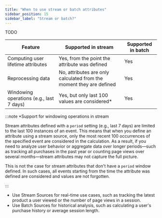 ```yaml
---
title: "When to use stream or batch attributes"
sidebar_position: 15
sidebar_label: "Stream or batch?"
---
```


TODO


| Feature                                  | Supported in stream                                                 | Supported in batch |
| ---------------------------------------- | ------------------------------------------------------------------- | ------------------ |
| Computing user lifetime attributes       | Yes, from the point the attribute was defined                       | Yes                |
| Reprocessing data                        | No, attributes are only calculated from the moment they are defined | Yes                |
| Windowing operations (e.g., last 7 days) | Yes, but only last 100 values are considered*                       | Yes                |

:::note *Support for windowing operations in stream

Stream attributes defined with a `period` setting (e.g., last 7 days) are limited to the last 100 instances of an event. This means that when you define an attribute using a stream source, only the most recent 100 occurrences of the specified event are considered in the calculation. As a result, if you need to analyze user behavior or aggregate data over longer periods—such as tracking all purchases in the past year or counting page views over several months—stream attributes may not capture the full picture.

This is not the case for stream attributes that don't have a `period` window defined. In such cases, all events starting from the time the attribute was defined are considered and values are not forgotten.

:::

- Use Stream Sources for real-time use cases, such as tracking the latest product a user viewed or the number of page views in a session.
- Use Batch Sources for historical analysis, such as calculating a user's purchase history or average session length.
